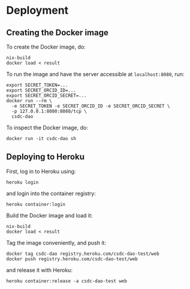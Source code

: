 # Deployment

## Creating the Docker image

To create the Docker image, do:

```
nix-build
docker load < result
```

To run the image and have the server accessible at `localhost:8080`, run:

```
export SECRET_TOKEN=...
export SECRET_ORCID_ID=...
export SECRET_ORCID_SECRET=...
docker run --rm \
  -e SECRET_TOKEN -e SECRET_ORCID_ID -e SECRET_ORCID_SECRET \
  -p 127.0.0.1:8080:8080/tcp \
  csdc-dao
```

To inspect the Docker image, do:

```
docker run -it csdc-dao sh
```

## Deploying to Heroku

First, log in to Heroku using:

```
heroku login
```

and login into the container registry:

```
heroku container:login
```

Build the Docker image and load it:

```
nix-build
docker load < result
```

Tag the image conveniently, and push it:

```
docker tag csdc-dao registry.heroku.com/csdc-dao-test/web
docker push registry.heroku.com/csdc-dao-test/web
```

and release it with Heroku:

```
heroku container:release -a csdc-dao-test web
```


